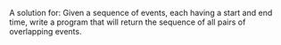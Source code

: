 A solution for: Given a sequence of events, each having a start and end time, write a program that will return the sequence of all pairs of overlapping events.
